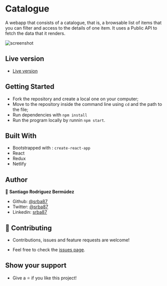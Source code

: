 # Catalogue

A webapp that consists of a catalogue, that is, a browsable list of items that you can filter and access to the details of one item. It uses a Public API to fetch the data that it renders. 

![screenshot]()

## Live version

- [Live version]()
  
## Getting Started

- Fork the repository and create a local one on your computer;
- Move to the repository inside the command line using `cd` and the path to the file;
- Run dependencies with `npm install`
- Run the program locally by runnin `npm start`.


## Built With
  - Bootstrapped with : `create-react-app`
  - React
  - Redux
  - Netlify


## Author

👤 **Santiago Rodriguez Bermúdez**

  - Github: [@srba87](https://github.com/santiagorodriguezbermudez)
  - Twitter: [@srba87](https://twitter.com/srba87)
  - Linkedin: [srba87](https://linkedin.com/in/srba)

## 🤝 Contributing

  - Contributions, issues and feature requests are welcome!

  - Feel free to check the [issues page](./issues).

## Show your support

  - Give a ⭐️ if you like this project!
  